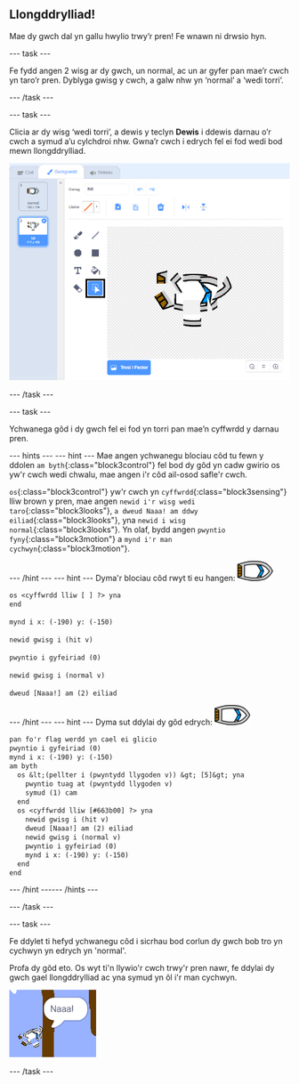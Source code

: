 ## Llongddrylliad!

Mae dy gwch dal yn gallu hwylio trwy’r pren! Fe wnawn ni drwsio hyn.

--- task ---

Fe fydd angen 2 wisg ar dy gwch, un normal, ac un ar gyfer pan mae’r cwch yn taro’r pren. Dyblyga gwisg y cwch, a galw nhw yn ‘normal’ a ‘wedi torri’.

--- /task ---

--- task ---

Clicia ar dy wisg ‘wedi torri’, a dewis y teclyn **Dewis** i ddewis darnau o’r cwch a symud a’u cylchdroi nhw. Gwna’r cwch i edrych fel ei fod wedi bod mewn llongddrylliad.

![sgrinlun](images/boat-hit-costume-annotated.png)

--- /task ---

--- task ---

Ychwanega gôd i dy gwch fel ei fod yn torri pan mae’n cyffwrdd y darnau pren.

--- hints ---
 --- hint --- Mae angen ychwanegu blociau côd tu fewn y ddolen `am byth`{:class="block3control"} fel bod dy gôd yn cadw gwirio os yw'r cwch wedi chwalu, mae angen i'r côd ail-osod safle'r cwch.

`os`{:class="block3control"} yw'r cwch yn `cyffwrdd`{:class="block3sensing"} lliw brown y pren, mae angen `newid i'r wisg wedi taro`{:class="block3looks"}, `a dweud Naaa! am ddwy eiliad`{:class="block3looks"}, yna `newid i wisg normal`{:class="block3looks"}. Yn olaf, bydd angen `pwyntio fyny`{:class="block3motion"} a `mynd i'r man cychwyn`{:class="block3motion"}.

--- /hint --- --- hint --- Dyma'r blociau côd rwyt ti eu hangen: ![corlun-cwch](images/boat_resize.png)

```blocks3
os <cyffwrdd lliw [ ] ?> yna
end

mynd i x: (-190) y: (-150)

newid gwisg i (hit v)

pwyntio i gyfeiriad (0)

newid gwisg i (normal v)

dweud [Naaa!] am (2) eiliad
```

--- /hint --- --- hint --- Dyma sut ddylai dy gôd edrych: ![corlun-cwch](images/boat_resize.png)

```blocks3
pan fo'r flag werdd yn cael ei glicio
pwyntio i gyfeiriad (0)
mynd i x: (-190) y: (-150)
am byth 
  os &lt;(pellter i (pwyntydd llygoden v)) &gt; [5]&gt; yna 
    pwyntio tuag at (pwyntydd llygoden v)
    symud (1) cam
  end
  os <cyffwrdd lliw [#663b00] ?> yna 
    newid gwisg i (hit v)
    dweud [Naaa!] am (2) eiliad
    newid gwisg i (normal v)
    pwyntio i gyfeiriad (0)
    mynd i x: (-190) y: (-150)
  end
end
```

--- /hint ------ /hints ---

--- /task ---

--- task ---

Fe ddylet ti hefyd ychwanegu côd i sicrhau bod corlun dy gwch bob tro yn cychwyn yn edrych yn 'normal'.

Profa dy gôd eto. Os wyt ti'n llywio'r cwch trwy'r pren nawr, fe ddylai dy gwch gael llongddrylliad ac yna symud yn ôl i'r man cychwyn.

![sgrinlun](images/boat-crash.png)

--- /task ---